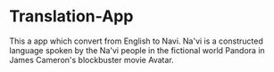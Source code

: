 # Translation-App
This a app which convert from English to Navi. Na'vi is a constructed language spoken by the Na'vi people in the fictional world Pandora in James Cameron's blockbuster movie Avatar.

